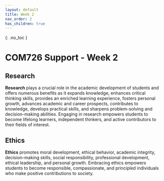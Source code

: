 ```yaml
---
layout: default
title: Week 2
nav_order: 2
has_children: true
---
```


{: .no_toc }

# COM726 Support - Week 2

## Research

**Research** plays a crucial role in the academic development of students and offers numerous benefits as it expands knowledge, enhances critical thinking skills, provides an enriched learning experience, fosters personal growth, advances academic and career prospects, contributes to knowledge, develops practical skills, and sharpens problem-solving and decision-making abilities. Engaging in research empowers students to become lifelong learners, independent thinkers, and active contributors to their fields of interest.

## Ethics

**Ethics** promotes moral development, ethical behavior, academic integrity, decision-making skills, social responsibility, professional development, ethical leadership, and personal growth. Embracing ethics empowers students to become responsible, compassionate, and principled individuals who make positive contributions to society.




